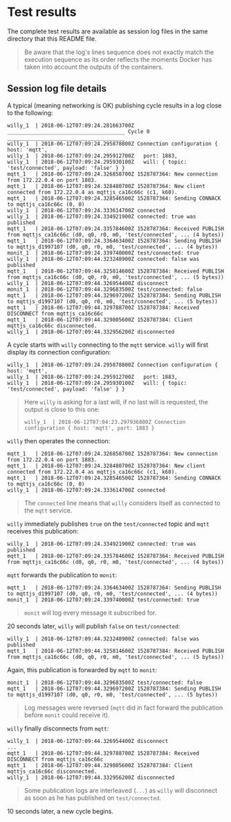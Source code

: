 # Test results

The complete test results are available as session log files in the same directory that this README file.

> Be aware that the log's lines sequence does not exactly match the execution sequence as its order reflects the moments Docker has taken into account the outputs of the containers.

## Session log file details

A typical (meaning networking is OK) publishing cycle results in a log close to the following:

```
willy_1  | 2018-06-12T07:09:24.281663700Z ______________________________________ Cycle 0 ______________________________________
willy_1  | 2018-06-12T07:09:24.295878800Z Connection configuration { host: 'mqtt',
willy_1  | 2018-06-12T07:09:24.295912700Z   port: 1883,
willy_1  | 2018-06-12T07:09:24.295930100Z   will: { topic: 'test/connected', payload: 'false' } }
mqtt_1   | 2018-06-12T07:09:24.326858700Z 1528787364: New connection from 172.22.0.4 on port 1883.
mqtt_1   | 2018-06-12T07:09:24.328480700Z 1528787364: New client connected from 172.22.0.4 as mqttjs_ca16c66c (c1, k60).
mqtt_1   | 2018-06-12T07:09:24.328546500Z 1528787364: Sending CONNACK to mqttjs_ca16c66c (0, 0)
willy_1  | 2018-06-12T07:09:24.333614700Z connected
willy_1  | 2018-06-12T07:09:24.334921900Z connected: true was published
mqtt_1   | 2018-06-12T07:09:24.335784600Z 1528787364: Received PUBLISH from mqttjs_ca16c66c (d0, q0, r0, m0, 'test/connected', ... (4 bytes))
mqtt_1   | 2018-06-12T07:09:24.336463400Z 1528787364: Sending PUBLISH to mqttjs_d1997107 (d0, q0, r0, m0, 'test/connected', ... (4 bytes))
monit_1  | 2018-06-12T07:09:24.339740000Z test/connected: true
willy_1  | 2018-06-12T07:09:44.323248900Z connected: false was published
mqtt_1   | 2018-06-12T07:09:44.325814600Z 1528787384: Received PUBLISH from mqttjs_ca16c66c (d0, q0, r0, m0, 'test/connected', ... (5 bytes))
willy_1  | 2018-06-12T07:09:44.326954400Z disconnect
monit_1  | 2018-06-12T07:09:44.329683500Z test/connected: false
mqtt_1   | 2018-06-12T07:09:44.329697200Z 1528787384: Sending PUBLISH to mqttjs_d1997107 (d0, q0, r0, m0, 'test/connected', ... (5 bytes))
mqtt_1   | 2018-06-12T07:09:44.329788700Z 1528787384: Received DISCONNECT from mqttjs_ca16c66c
mqtt_1   | 2018-06-12T07:09:44.329805600Z 1528787384: Client mqttjs_ca16c66c disconnected.
willy_1  | 2018-06-12T07:09:44.332956200Z disconnected
```

A cycle starts with `willy` connecting to the `mqtt` service.
`willy` will first display its connection configuration:

```
willy_1  | 2018-06-12T07:09:24.295878800Z Connection configuration { host: 'mqtt',
willy_1  | 2018-06-12T07:09:24.295912700Z   port: 1883,
willy_1  | 2018-06-12T07:09:24.295930100Z   will: { topic: 'test/connected', payload: 'false' } }
```

> Here `willy` is asking for a last will, if no last will is requested, the output is close to this one:
>
> ```
> willy_1  | 2018-06-12T07:04:23.297936800Z Connection configuration { host: 'mqtt', port: 1883 }
> ```

`willy` then operates the connection:

```
mqtt_1   | 2018-06-12T07:09:24.326858700Z 1528787364: New connection from 172.22.0.4 on port 1883.
mqtt_1   | 2018-06-12T07:09:24.328480700Z 1528787364: New client connected from 172.22.0.4 as mqttjs_ca16c66c (c1, k60).
mqtt_1   | 2018-06-12T07:09:24.328546500Z 1528787364: Sending CONNACK to mqttjs_ca16c66c (0, 0)
willy_1  | 2018-06-12T07:09:24.333614700Z connected
```

> The `connected` line means that `willy` considers itself as connected to the `mqtt` service.

`willy` immediately publishes `true` on the `test/connected` topic and `mqtt` receives this publication:

```
willy_1  | 2018-06-12T07:09:24.334921900Z connected: true was published
mqtt_1   | 2018-06-12T07:09:24.335784600Z 1528787364: Received PUBLISH from mqttjs_ca16c66c (d0, q0, r0, m0, 'test/connected', ... (4 bytes))
```

`mqtt` forwards the publication to `monit`:

```
mqtt_1   | 2018-06-12T07:09:24.336463400Z 1528787364: Sending PUBLISH to mqttjs_d1997107 (d0, q0, r0, m0, 'test/connected', ... (4 bytes))
monit_1  | 2018-06-12T07:09:24.339740000Z test/connected: true
```

> `monit` will log every message it subscribed for.

20 seconds later, `willy` will publish `false` on `test/connected`:

```
willy_1  | 2018-06-12T07:09:44.323248900Z connected: false was published
mqtt_1   | 2018-06-12T07:09:44.325814600Z 1528787384: Received PUBLISH from mqttjs_ca16c66c (d0, q0, r0, m0, 'test/connected', ... (5 bytes))
```

Again, this publication is forwarded by `mqtt` to `monit`:

```
monit_1  | 2018-06-12T07:09:44.329683500Z test/connected: false
mqtt_1   | 2018-06-12T07:09:44.329697200Z 1528787384: Sending PUBLISH to mqttjs_d1997107 (d0, q0, r0, m0, 'test/connected', ... (5 bytes))
```

> Log messages were reversed (`mqtt` did in fact forward the publication before `monit` could receive it).


`willy` finally disconnects from `mqtt`:

```
willy_1  | 2018-06-12T07:09:44.326954400Z disconnect
...
mqtt_1   | 2018-06-12T07:09:44.329788700Z 1528787384: Received DISCONNECT from mqttjs_ca16c66c
mqtt_1   | 2018-06-12T07:09:44.329805600Z 1528787384: Client mqttjs_ca16c66c disconnected.
willy_1  | 2018-06-12T07:09:44.332956200Z disconnected
```

> Some publication logs are interleaved (`...`) as `willy` will disconnect as soon as he has published on `test/connected`.

10 seconds later, a new cycle begins.
